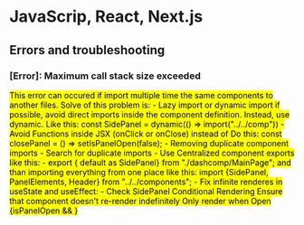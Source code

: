 # JavaScrip, React, Next.js

## Errors and troubleshooting

### [Error]: Maximum call stack size exceeded

<mark>
    This error can occured if import multiple time the same components to another files.
    Solve of this problem is: 
    - Lazy import or dynamic import if possible, avoid direct imports inside the component definition. Instead, use dynamic. Like this: 
    const SidePanel = dynamic(() => import("../../comp"))
    - Avoid Functions inside JSX (onClick or onClose) instead of  
    <SidePanel onClose={setIsPanelOpen(false)} />
    Do this: 
const closePanel = () => setIsPanelOpen(false);
<SidePanel onClose={closePanel} />
    - Removing duplicate component imports 
    - Search for duplicate imports  
    - Use Centralized component exports like this: 
        - export { default as SidePanel} from "./dashcomp/MainPage";
        and than importing everything from one place like this: 
        import {SidePanel, PanelElements, Header} from "../../components";
    - Fix infinite renderes in useState and useEffect: 
    - Check SidePanel Conditional Rendering 
        Ensure that component doesn't re-render indefinitely 
        Only render when Open
        {isPanelOpen && <SidePanel isOpen={isPanelOpen} onClose{togglePanel}}/>}
    
</mark>
